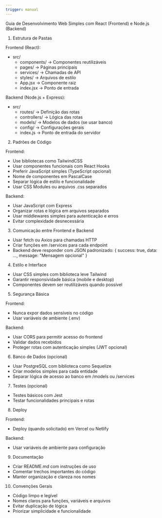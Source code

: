 ```yaml
---
trigger: manual
---
```


Guia de Desenvolvimento Web Simples com React (Frontend) e Node.js (Backend)

1. Estrutura de Pastas

Frontend (React):
- src/
  - components/ → Componentes reutilizáveis
  - pages/ → Páginas principais
  - services/ → Chamadas de API
  - styles/ → Arquivos de estilo
  - App.jsx → Componente raiz
  - index.jsx → Ponto de entrada

Backend (Node.js + Express):
- src/
  - routes/ → Definição das rotas
  - controllers/ → Lógica das rotas
  - models/ → Modelos de dados (se usar banco)
  - config/ → Configurações gerais
  - index.js → Ponto de entrada do servidor

2. Padrões de Código

Frontend:
- Use bibliotecas como TailwindCSS
- Usar componentes funcionais com React Hooks
- Preferir JavaScript simples (TypeScript opcional)
- Nome de componentes em PascalCase
- Separar lógica de estilo e funcionalidade
- Usar CSS Modules ou arquivos .css separados

Backend:
- Usar JavaScript com Express
- Organizar rotas e lógica em arquivos separados
- Usar middlewares simples para autenticação e erros
- Evitar complexidade desnecessária

3. Comunicação entre Frontend e Backend

- Usar fetch ou Axios para chamadas HTTP
- Criar funções em /services para cada endpoint
- Backend deve responder com JSON padronizado:
  {
    success: true,
    data: ...,
    message: "Mensagem opcional"
  }

4. Estilo e Interface

- Usar CSS simples com biblioteca leve Tailwind
- Garantir responsividade básica (mobile e desktop)
- Componentes devem ser reutilizáveis quando possível

5. Segurança Básica

Frontend:
- Nunca expor dados sensíveis no código
- Usar variáveis de ambiente (.env)

Backend:
- Usar CORS para permitir acesso do frontend
- Validar dados recebidos
- Proteger rotas com autenticação simples (JWT opcional)

6. Banco de Dados (opcional)

- Usar PostgreSQL com biblioteca como Sequelize
- Criar modelos simples para cada entidade
- Separar lógica de acesso ao banco em /models ou /services

7. Testes (opcional)

- Testes básicos com Jest
- Testar funcionalidades principais e rotas

8. Deploy

Frontend:
- Deploy (quando solicitado) em Vercel ou Netlify

Backend:
- Usar variáveis de ambiente para configuração

9. Documentação

- Criar README.md com instruções de uso
- Comentar trechos importantes do código
- Manter organização e clareza nos nomes

10. Convenções Gerais

- Código limpo e legível
- Nomes claros para funções, variáveis e arquivos
- Evitar duplicação de lógica
- Priorizar simplicidade e funcionalidade

